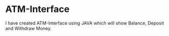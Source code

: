 # ATM-Interface
I have created ATM-Interface using JAVA which will show Balance, Deposit and Withdraw Money.
